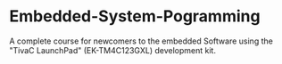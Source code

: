 # Embedded-System-Pogramming
A complete course for newcomers to the embedded Software using the "TivaC LaunchPad" (EK-TM4C123GXL) development kit.

